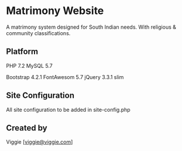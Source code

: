 # Matrimony Website

A matrimony system designed for South Indian needs. With religious & community classifications.

## Platform
PHP 7.2
MySQL 5.7

Bootstrap 4.2.1
FontAwesom 5.7
jQuery 3.3.1 slim

## Site Configuration
All site configuration to be added in site-config.php

## Created by
Viggie [viggie@viggie.com]
